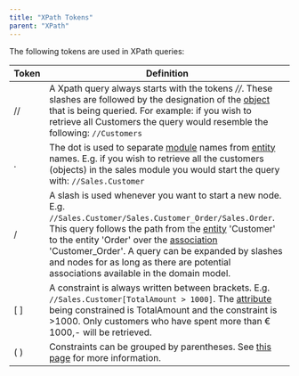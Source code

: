 ```yaml
---
title: "XPath Tokens"
parent: "XPath"
---
```



The following tokens are used in XPath queries:

| Token | Definition |
| --- | --- |
| // | A Xpath query always starts with the tokens _//_. These slashes are followed by the designation of the [object](Entities) that is being queried. For example: if you wish to retrieve all Customers the query would resemble the following: `//Customers` |
| . | The dot is used to separate [module](Modules) names from [entity](Entities) names. E.g. if you wish to retrieve all the customers (objects) in the sales module you would start the query with: `//Sales.Customer` |
| / | A slash is used whenever you want to start a new node. E.g. `//Sales.Customer/Sales.Customer_Order/Sales.Order`. This query follows the path from the [entity](Entities) 'Customer' to the entity 'Order' over the [association](Associations) 'Customer_Order'. A query can be expanded by slashes and nodes for as long as there are potential associations available in the domain model. |
| [ ] | A constraint is always written between brackets. E.g. `//Sales.Customer[TotalAmount > 1000]`. The [attribute](Attributes) being constrained is TotalAmount and the constraint is >1000\. Only customers who have spent more than € 1000,- will be retrieved. |
| ( ) | Constraints can be grouped by parentheses. See [this page](XPath+Constraints) for more information. |
